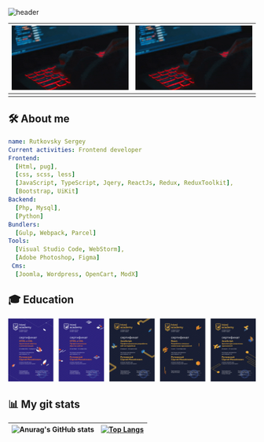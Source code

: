 ![header](https://capsule-render.vercel.app/api?type=waving&color=auto&height=200&text=Hello%20World!&desc=Let's%20get%20acquainted&animation=fadeIn)


| ![](https://github.com/doctorrsm/doctorrsm/blob/main/img/giphy.gif) | ![](https://github.com/doctorrsm/doctorrsm/blob/main/img/giphy.gif) |
|---------------------------------------------------------------------|---------------------------------------------------------------------|
|                                                                     |                                                                     |

## 🛠 About me
```yaml
name: Rutkovsky Sergey
Current activities: Frontend developer
Frontend: 
  [Html, pug],
  [css, scss, less]
  [JavaScript, TypeScript, Jqery, ReactJs, Redux, ReduxToolkit],
  [Bootstrap, UiKit]
Backend:
  [Php, Mysql],
  [Python]
Bundlers:
  [Gulp, Webpack, Parcel]
Tools:
  [Visual Studio Code, WebStorm],
  [Adobe Photoshop, Figma]
 Cms:
  [Joomla, Wordpress, OpenCart, ModX]
```
## 🎓 Education

![My education](https://github.com/doctorrsm/doctorrsm/blob/main/img/sertificates.png) 

## 📊 My git stats

| ![Anurag's GitHub stats](https://github-readme-stats.vercel.app/api?username=doctorrsm&show_icons=true&theme=radical) | [![Top Langs](https://github-readme-stats.vercel.app/api/top-langs/?username=anuraghazra&layout=compact)](https://github.com/anuraghazra/github-readme-stats) |
|-----------------------------------------------------------------------------------------------------------------------|---------------------------------------------------------------------------------------------------------------------------------------------------------------|

